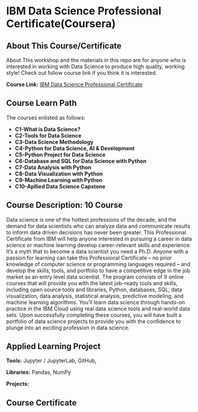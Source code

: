 
# IBM Data Science Professional Certificate(Coursera)

## About This Course/Certificate

About This workshop and the materials in this repo are for anyone who is interested in working with Data Science to produce high quality, working style! Check out follow course link if you think it is interested.

**Course Link:** [IBM Data Science Professional Certificate](https://www.coursera.org/professional-certificates/ibm-data-science)

## Course Learn Path

The courses enlisted as follows:

- **C1-What is Data Science?**
- **C2-Tools for Data Science**
- **C3-Data Science Methodology**
- **C4-Python for Data Science, AI & Development**
- **C5-Python Project for Data Science**
- **C6-Database and SQL for Data Science with Python**
- **C7-Data Analysis with Python**
- **C8-Data Visualization with Python**
- **C9-Machine Learning with Python**
- **C10-Apllied Data Science Capstone**

## Course Description: 10 Course

Data science is one of the hottest professions of the decade, and the demand for data scientists who can analyze data and communicate results to inform data driven decisions has never been greater. This Professional Certificate from IBM will help anyone interested in pursuing a career in data science or machine learning develop career-relevant skills and experience. 
It’s a myth that to become a data scientist you need a Ph.D. Anyone with a passion for learning can take this Professional Certificate – no prior knowledge of computer science or programming languages required – and develop the skills, tools, and portfolio to have a competitive edge in the job market as an entry level data scientist.
The program consists of 9 online courses that will provide you with the latest job-ready tools and skills, including open source tools and libraries, Python, databases, SQL, data visualization, data analysis, statistical analysis, predictive modeling, and machine learning algorithms. You’ll learn data science through hands-on practice in the IBM Cloud using real data science tools and real-world data sets.
Upon successfully completing these courses, you will have built a portfolio of data science projects to provide you with the confidence to plunge into an exciting profession in data science.

## Applied Learning Project

**Tools:** Jupyter / JupyterLab, GitHub,

**Libraries:** Pandas, NumPy

**Projects:**  

## Course Certificate


